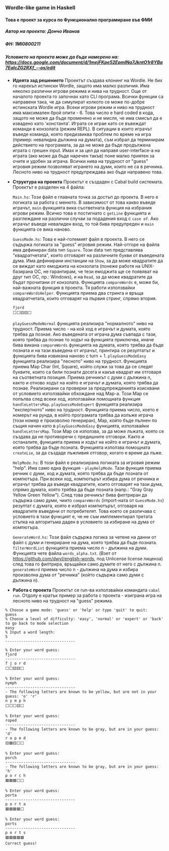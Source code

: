 ### **Wordle-like game in Haskell**
#### Това е проект за курса по Функционално програмиране във ФМИ
##### Автор на проекта: Дончо Иванов
##### ФН: 1MI0800211
##### Условието на проекта може да бъде намерено на: https://docs.google.com/document/d/1mejFKpe52EpmlNa7JkntO1r8YBa7EaIcZG2RXf_--os/edit

* **Идеята зад решението**
	Проектът създава клонинг на Wordle. Не бих го нарекъл истински Wordle, защото има малко различия. Има няколко различни игрови режима и нива на трудност. Още от началото проекта го започнах като CLI програма. Всички функции са направени така, че да симулират колкото се може по-добре истинската Wordle игра. Всеки игрови режим и ниво на трудност има максимален брой опити - 6. Това число е hard coded в кода, защото не може да бъде променяно и не мисля, че има смисъл да е извадено като 'константа'. Играта се играе като се въвеждат команди в конзолата (режим REPL). В ситуации в които играчът въведе команда, която предизвиква проблем по време на игра (пример: невалидна дължина на думата), съм избрал да терминирам действието на програмата, за да не може да бъде продължена играта с грешен input. Имах и за цел да направя user-interface-а на играта (ако може да бъде наречен такъв) поне малко приятен за очите и удобен за играча. Всички нива на трудност от "guess" игровия режим позволяват игрането на думи, които не са в речника. Лесното ниво на трудност предупреждава ако бъде направено това.

* **Структура на проекта**
	Проектът е създаден с Cabal build системата.
	Проектът е разделен на 4 файла:
	
	`Main.hs`: Този файл е главната точка за достъп до проекта. В него е логиката за работа с менюто. В зависимост от това какво въведе играчът, `main` функцията вика съответната функция на избрания игрови режим. Всичко това е постигнато с `getLine` функцията и разглеждане на различни случаи за подадения вход с `case of`. Ако играчът въведе невалиден вход, то той бива предупреден и `main` функцията се вика наново.
	
	`GuessMode.hs`: Това е най-големият файл в проекта. В него се съдържа логиката за "guess" игровия режим. Най-отгоре на файла има дефиниран data тип `Square`. Този data тип представлява "квадратчетата", които отговарят на различните букви от въведената дума. Има дефинирани инстанции на `Show`, за да може квадратите да се виждат като емоджита на конзолата (понеже работя на UNIX-базирана ОС, не гарантирам, че тези емоджита ще се появяват на друг тип ОС, пр.: Windows), и на `Read`, за да може квадратите да бъдат прочитани от конзолата. Функцията `compareWords` е, може би, най-важната функция в проекта. Тя работи използвайки `compareWordsHelper`. Функцията приема два стринга и връща квадратчетата, които отговарят на първия стринг, спрямо втория.
	```
	fjord
	⬜⬜🟨🟨⬜
	```
	`playGuessModeNormal` функцията реализира "нормалното" ниво на трудност. Приема число - на кой ход е играчът и думата, която трябва да познае. Ако въведената от играча дума съвпада с тази, която трябва да познае то ходът на функцията приключва, иначе бива викана `compareWords` функцията на думата, която трябва да бъде позната и на тази въведена от играчът, принтира се резултатът и функцията бива извикана наново с turn + 1.
	`playGuessModeEasy` функцията реализира "лесното" ниво на трудност. Функцията приема Map Char (Int, Square), който служи за това да се следят буквите, които са били познати досега и какъв квадрат им отговаря на съответната позиция. Приема речникът с думи с дължина n, както и отново ходът на който е играчът и думата, която трябва да познае. Реализирани са проверки за предупрежденията изисквани от условието използвайки обхождане над Map-а. Този Map се попълва след всеки ход, използвайки помощната функция `handleLettersMap`.
	`playGuessModeExpert` функцията реализира "експертното" ниво на трудност. Функцията приема число, което е номерът на рунда, в който програмата трябва да излъже играча (този номер е произволно генериран), Map, който бъде пълнен по същия начин като в `playGuessModeEasy` функцията, използвайки `handleLettersMap`. Този Map се използва, за да може лъжата, която се създава да не противоречи с предишните отговори. Както и останалите, функцията приема и ходът на който е играчът и думата, която трябва да бъде позната. Функцията използва помощната `createLie`, за да създаде лъжливия отговор, когато е време да лъже.
	
	`HelpMode.hs`: В този файл е реализирана логиката за игровия режим "help". Има само една функция - `playHelpMode`. Тази функция приема речник с думи, ход и думата, която трябва да бъде позната от компютъра. При всеки ход, компютърът избира дума от речника и играчът трябва да въведе квадратите, които отговарят на тази дума, спрямо думата, която трябва да бъде позната (напр.: "Gray Gray Yellow Green Yellow"). След това речникът бива филтриран да съдържа само думи, чиито `compareWords` (import-ната от `GuessMode.hs`) резултат с думата, която е избрал компютърът, отговаря на квадратите въведени от потребителят. Това което се различава с условието в тази функцият е, че не съм имплементирал третата стъпка на алгоритъма даден в условието за избиране на дума от компютъра.
	
	`GenerateWord.hs`: Този файл съдържа логика за четене на данни от файл с думи и генериране на дума, която трябва да бъде позната.
	`filterWordList` функцията приема число n - дължина на думи. Функцията чете файла `words_alpha.txt`. (Взет от https://github.com/dwyl/english-words, под Unlicense license лиценза) след това го филтрира, връщайки само думите от него с дължина n.
	`generateWord` приема число n - дължина на дума и избира произволна дума от "речника" (който съдържа само думи с дължина n).

* **Работа с проекта**
	Проектът се run-ва използвайки командата `cabal run`. Отдолу е кратък пример за работа с проекта - изиграна игра на лесното ниво на трудност на "guess" режима.

```
% Choose a game mode: 'guess' or 'help' or type 'quit' to quit:
guess
% Choose a level of difficulty: 'easy', 'normal' or 'expert' or 'back' to go back to mode selection
easy
% Input a word length:
5
-------------------------------

% Enter your word guess:
fjord
-------------------------------
f j o r d
⬜⬜🟨🟨⬜

% Enter your word guess:
nymph
-------------------------------
- The following letters are known to be yellow, but are not in your guess: 'o' 'r'
n y m p h
⬜⬜⬜🟨⬜

% Enter your word guess:
roped
-------------------------------
- The following letters are known to be gray, but are in your guess: 'd'
r o p e d
🟨🟩🟨⬜⬜

% Enter your word guess:
porch
-------------------------------
- The following letters are known to be gray, but are in your guess: 'h'
p o r c h
🟩🟩🟩⬜⬜

% Enter your word guess:
porta
-------------------------------
p o r t a
🟩🟩🟩🟩⬜

% Enter your word guess:
ports
-------------------------------
p o r t s
🟩🟩🟩🟩🟩
Correct guess!
```